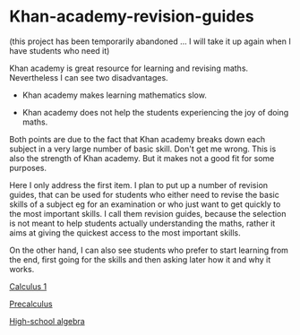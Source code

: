 # Khan-academy-revision-guides

(this project has been temporarily abandoned ... I will take it up again when I have students who need it)

Khan academy is great resource for learning and revising maths. Nevertheless I can see two disadvantages.

- Khan academy makes learning mathematics slow. 

- Khan academy does not help the students experiencing the joy of doing maths.

Both points are due to the fact that Khan academy breaks down each subject in a very large number of basic skill. Don't get me wrong. This is also the strength of Khan academy. But it makes not a good fit for some purposes.

Here I only address the first item. I plan to put up a number of revision guides, that can be used for students who either need to revise the basic skills of a subject eg for an examination or who just want to get quickly to the most important skills. I call them revision guides, because the selection is not meant to help students actually understanding the maths, rather it aims at giving the quickest access to the most important skills. 

On the other hand, I can also see students who prefer to start learning from the end, first going for the skills and then asking later how it and why it works. 

[Calculus 1](https://hackmd.io/@m5rnD-8SSPuuSHTKgXvMjg/HJWenF2BH)

[Precalculus](https://hackmd.io/@m5rnD-8SSPuuSHTKgXvMjg/SJ9W6g7LB)

[High-school algebra](https://hackmd.io/@m5rnD-8SSPuuSHTKgXvMjg/S1mc96a8r)


